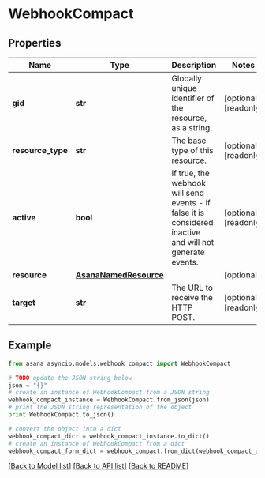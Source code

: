 # WebhookCompact


## Properties

Name | Type | Description | Notes
------------ | ------------- | ------------- | -------------
**gid** | **str** | Globally unique identifier of the resource, as a string. | [optional] [readonly] 
**resource_type** | **str** | The base type of this resource. | [optional] [readonly] 
**active** | **bool** | If true, the webhook will send events - if false it is considered inactive and will not generate events. | [optional] [readonly] 
**resource** | [**AsanaNamedResource**](AsanaNamedResource.md) |  | [optional] 
**target** | **str** | The URL to receive the HTTP POST. | [optional] [readonly] 

## Example

```python
from asana_asyncio.models.webhook_compact import WebhookCompact

# TODO update the JSON string below
json = "{}"
# create an instance of WebhookCompact from a JSON string
webhook_compact_instance = WebhookCompact.from_json(json)
# print the JSON string representation of the object
print WebhookCompact.to_json()

# convert the object into a dict
webhook_compact_dict = webhook_compact_instance.to_dict()
# create an instance of WebhookCompact from a dict
webhook_compact_form_dict = webhook_compact.from_dict(webhook_compact_dict)
```
[[Back to Model list]](../README.md#documentation-for-models) [[Back to API list]](../README.md#documentation-for-api-endpoints) [[Back to README]](../README.md)


